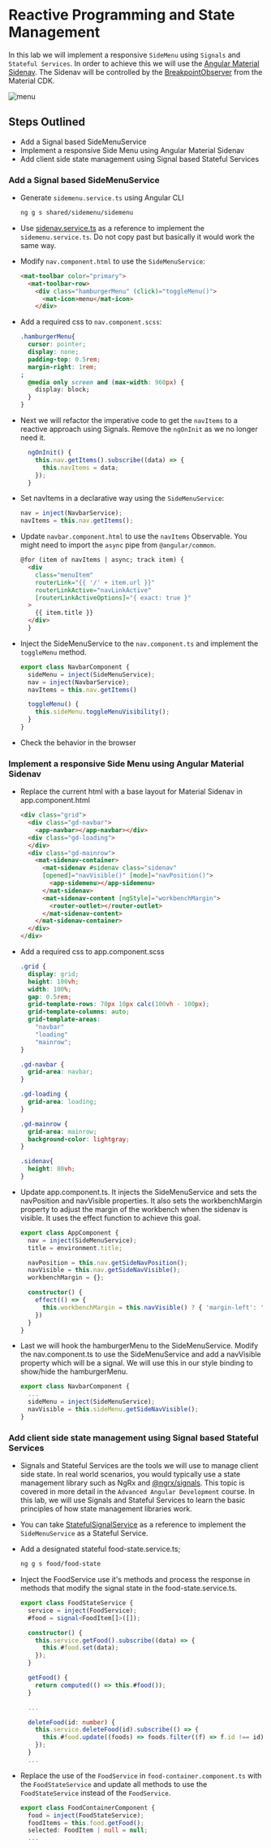 # Reactive Programming and State Management

In this lab we will implement a responsive `SideMenu` using `Signals` and `Stateful Services`. In order to achieve this we will use the [Angular Material Sidenav](https://material.angular.io/components/sidenav/overview). The Sidenav will be controlled by the [BreakpointObserver](https://material.angular.io/cdk/layout/overview) from the Material CDK.

![menu](_images/menu.jpg)

## Steps Outlined

- Add a Signal based SideMenuService
- Implement a responsive Side Menu using Angular Material Sidenav
- Add client side state management using Signal based Stateful Services

### Add a Signal based SideMenuService

- Generate `sidemenu.service.ts` using Angular CLI

  ```bash
  ng g s shared/sidemenu/sidemenu 
  ```

- Use [sidenav.service.ts](/demos/07-reactive-state/reactive-state/src/app/shared/sidenav/sidenav.service.ts) as a reference to implement the `sidemenu.service.ts`. Do not copy past but basically it would work the same way. 

- Modify `nav.component.html` to use the `SideMenuService`:

  ```html
  <mat-toolbar color="primary">
    <mat-toolbar-row>
      <div class="hamburgerMenu" (click)="toggleMenu()">
        <mat-icon>menu</mat-icon>
      </div>
  ```

- Add a required css to `nav.component.scss`:

  ```css
  .hamburgerMenu{
    cursor: pointer;
    display: none;
    padding-top: 0.5rem;
    margin-right: 1rem;
  ;
    @media only screen and (max-width: 960px) {
      display: block;
    }
  }
  ```

- Next we will refactor the imperative code to get the `navItems` to a reactive approach using Signals. Remove the `ngOnInit` as we no longer need it.

  ```typescript
    ngOnInit() {
      this.nav.getItems().subscribe((data) => {
        this.navItems = data;
      });
    }
  ```

- Set navItems in a declarative way using the `SideMenuService`:

  ```typescript
  nav = inject(NavbarService);
  navItems = this.nav.getItems();
  ```  

- Update `navbar.component.html` to use the `navItems` Observable. You might need to import the `async` pipe from `@angular/common`.

  ```html
  @for (item of navItems | async; track item) {
    <div
      class="menuItem"
      routerLink="{{ '/' + item.url }}"
      routerLinkActive="navLinkActive"
      [routerLinkActiveOptions]="{ exact: true }"
    >
      {{ item.title }}
    </div>
    }
  ```

- Inject the SideMenuService to the `nav.component.ts` and implement the `toggleMenu` method.

  ```typescript
  export class NavbarComponent {
    sideMenu = inject(SideMenuService);
    nav = inject(NavbarService);
    navItems = this.nav.getItems()

    toggleMenu() {
      this.sideMenu.toggleMenuVisibility();
    }
  }
  ```

- Check the behavior in the browser

### Implement a responsive Side Menu using Angular Material Sidenav

- Replace the current html with a base layout for Material Sidenav in app.component.html    

  ```html
  <div class="grid">
    <div class="gd-navbar">
      <app-navbar></app-navbar></div>
    <div class="gd-loading">    
    </div>
    <div class="gd-mainrow">
      <mat-sidenav-container>
        <mat-sidenav #sidenav class="sidenav"
        [opened]="navVisible()" [mode]="navPosition()">
          <app-sidemenu></app-sidemenu>
        </mat-sidenav>
        <mat-sidenav-content [ngStyle]="workbenchMargin">
          <router-outlet></router-outlet>
        </mat-sidenav-content>
      </mat-sidenav-container>
    </div>
  </div>
  ``` 
- Add a required css to app.component.scss

  ```css
  .grid {
    display: grid;
    height: 100vh;
    width: 100%;
    gap: 0.5rem;
    grid-template-rows: 70px 10px calc(100vh - 100px);
    grid-template-columns: auto;
    grid-template-areas:
      "navbar"
      "loading"
      "mainrow";
  }

  .gd-navbar {
    grid-area: navbar;
  }

  .gd-loading {
    grid-area: loading;
  }

  .gd-mainrow {
    grid-area: mainrow;
    background-color: lightgray;
  }

  .sidenav{
    height: 80vh;
  }
  ```

- Update app.component.ts. It injects the SideMenuService and sets the navPosition and navVisible properties. It also sets the workbenchMargin property to adjust the margin of the workbench when the sidenav is visible. It uses the effect function to achieve this goal.

  ```typescript
  export class AppComponent {
    nav = inject(SideMenuService);
    title = environment.title;

    navPosition = this.nav.getSideNavPosition();
    navVisible = this.nav.getSideNavVisible();
    workbenchMargin = {};

    constructor() {
      effect(() => {
        this.workbenchMargin = this.navVisible() ? { 'margin-left': '0.5rem' } : {};
      })
    }
  }
  ```

- Last we will hook the hamburgerMenu to the SideMenuService. Modify the nav.component.ts to use the SideMenuService and add a navVisible property which will be a signal<boolean>. We will use this in our style binding to show/hide the hamburgerMenu.

  ```typescript
  export class NavbarComponent {
    ...
    sideMenu = inject(SideMenuService);
    navVisible = this.sideMenu.getSideNavVisible();
  }
  ``` 

### Add client side state management using Signal based Stateful Services

- Signals and Stateful Services are the tools we will use to manage client side state. In real world scenarios, you would typically use a state management library such as NgRx and [@ngrx/signals](https://ngrx.io/guide/signals). This topic is covered in more detail in the `Advanced Angular Development` course. In this lab, we will use Signals and Stateful Services to learn the basic principles of how state management libraries work.
 

- You can take [StatefulSignalService](/demos/07-reactive-state/reactive-state/src/app/demos/samples/stateful-signals/stateful-signals.service.ts) as a reference to implement the `SideMenuService` as a Stateful Service. 

- Add a designated stateful food-state.service.ts;

  ```bash
  ng g s food/food-state
  ```

- Inject the FoodService use it's methods and process the response in methods that modify the signal state in the food-state.service.ts. 

  ```typescript
  export class FoodStateService {
    service = inject(FoodService);
    #food = signal<FoodItem[]>([]);

    constructor() {
      this.service.getFood().subscribe((data) => {
        this.#food.set(data);
      });
    }

    getFood() {
      return computed(() => this.#food());
    }

    ...

    deleteFood(id: number) {
      this.service.deleteFood(id).subscribe(() => {
        this.#food.update((foods) => foods.filter((f) => f.id !== id));
      });
    }
    ...
  ```

- Replace the use of the `FoodService` in `food-container.component.ts` with the `FoodStateService` and update all methods to use the `FoodStateService` instead of the `FoodService`.

  ```typescript
  export class FoodContainerComponent {
    food = inject(FoodStateService);
    foodItems = this.food.getFood();
    selected: FoodItem | null = null;
    ...
  ```